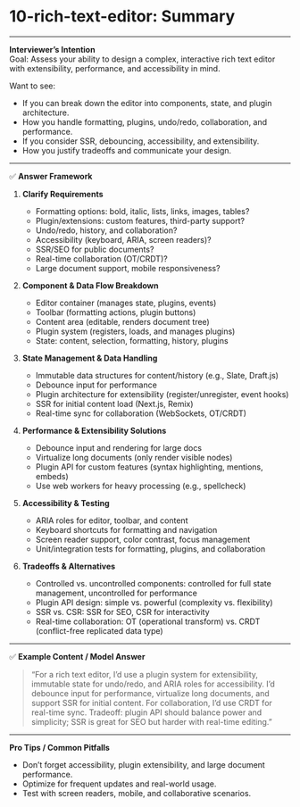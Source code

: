 # 10-rich-text-editor: Summary

---

**Interviewer’s Intention**  
Goal: Assess your ability to design a complex, interactive rich text editor with extensibility, performance, and accessibility in mind.

Want to see:

- If you can break down the editor into components, state, and plugin architecture.
- How you handle formatting, plugins, undo/redo, collaboration, and performance.
- If you consider SSR, debouncing, accessibility, and extensibility.
- How you justify tradeoffs and communicate your design.

---

✅ **Answer Framework**

1. **Clarify Requirements**

   - Formatting options: bold, italic, lists, links, images, tables?
   - Plugin/extensions: custom features, third-party support?
   - Undo/redo, history, and collaboration?
   - Accessibility (keyboard, ARIA, screen readers)?
   - SSR/SEO for public documents?
   - Real-time collaboration (OT/CRDT)?
   - Large document support, mobile responsiveness?

2. **Component & Data Flow Breakdown**

   - Editor container (manages state, plugins, events)
   - Toolbar (formatting actions, plugin buttons)
   - Content area (editable, renders document tree)
   - Plugin system (registers, loads, and manages plugins)
   - State: content, selection, formatting, history, plugins

3. **State Management & Data Handling**

   - Immutable data structures for content/history (e.g., Slate, Draft.js)
   - Debounce input for performance
   - Plugin architecture for extensibility (register/unregister, event hooks)
   - SSR for initial content load (Next.js, Remix)
   - Real-time sync for collaboration (WebSockets, OT/CRDT)

4. **Performance & Extensibility Solutions**

   - Debounce input and rendering for large docs
   - Virtualize long documents (only render visible nodes)
   - Plugin API for custom features (syntax highlighting, mentions, embeds)
   - Use web workers for heavy processing (e.g., spellcheck)

5. **Accessibility & Testing**

   - ARIA roles for editor, toolbar, and content
   - Keyboard shortcuts for formatting and navigation
   - Screen reader support, color contrast, focus management
   - Unit/integration tests for formatting, plugins, and collaboration

6. **Tradeoffs & Alternatives**
   - Controlled vs. uncontrolled components: controlled for full state management, uncontrolled for performance
   - Plugin API design: simple vs. powerful (complexity vs. flexibility)
   - SSR vs. CSR: SSR for SEO, CSR for interactivity
   - Real-time collaboration: OT (operational transform) vs. CRDT (conflict-free replicated data type)

---

✅ **Example Content / Model Answer**

> “For a rich text editor, I’d use a plugin system for extensibility, immutable state for undo/redo, and ARIA roles for accessibility. I’d debounce input for performance, virtualize long documents, and support SSR for initial content. For collaboration, I’d use CRDT for real-time sync. Tradeoff: plugin API should balance power and simplicity; SSR is great for SEO but harder with real-time editing.”

---

**Pro Tips / Common Pitfalls**

- Don’t forget accessibility, plugin extensibility, and large document performance.
- Optimize for frequent updates and real-world usage.
- Test with screen readers, mobile, and collaborative scenarios.
